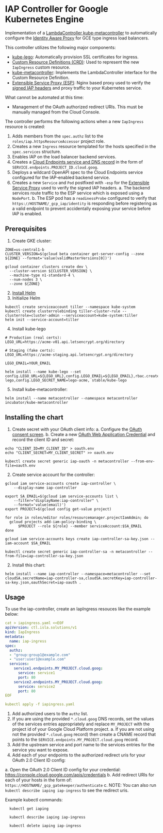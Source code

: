 # IAP Controller for Google Kubernetes Engine

Implementation of a [LambdaController kube-metacontroller](https://github.com/GoogleCloudPlatform/kube-metacontroller) to automatically configure the [Identity Aware Proxy](https://cloud.google.com/iap/) for GCE type ingress load balancers.

This controller utilizes the following major components:
- [kube-lego](https://github.com/kubernetes/charts/tree/master/stable/kube-lego): Automatically provision SSL certificates for ingress.
- [Custom Resource Definitions (CRD)](https://kubernetes.io/docs/concepts/api-extension/custom-resources/): Used to represent the new `IapIngress` custom resource.
- [kube-metacontroller](https://github.com/GoogleCloudPlatform/kube-metacontroller): Implements the LambdaController interface for the Custom Resource Definition.
- [Extensible Service Proxy (ESP)](https://github.com/cloudendpoints/esp): Nginx based proxy used to verify the [signed IAP headers](https://cloud.google.com/iap/docs/signed-headers-howto) and proxy traffic to your Kubernetes service.

What cannot be automated at this time:
- Management of the OAuth authorized redirect URIs. This must be manually managed from the Cloud Console.

The controller performs the following actions when a new `IapIngress` resource is created:

1. Adds members from the `spec.authz` list to the `roles/iap.httpsResourceAccessor` project role.
2. Creates a new `Ingress` resource templated for the hosts specified in the `spec.services` structure.
3. Enables IAP on the load balancer backend services.
4. Creates a [Cloud Endpoints service and DNS record](https://cloud.google.com/endpoints/docs/openapi/naming-your-api-service) in the form of `SERVICE.endpoints.PROJECT_ID.cloud.goog`.
5. Deploys a wildcard OpenAPI spec to the Cloud Endpoints service configured for the IAP-enabled backend service.
6. Creates a new `Service` and `Pod` postfixed with `-esp` for the [Extensible Service Proxy](https://github.com/cloudendpoints/esp/blob/master/doc/k8s/README.md) used to verify the signed IAP headers.
  a. The backend services route traffic to the ESP service which is exposed using a `NodePort`.
  b. The ESP pod has a `readinessProbe` configured to verify that `https://HOSTNAME/_gcp_iap/identity` is responding before registering as a valid endpoint to prevent accidentally exposing your service before IAP is enabled.

## Prerequisites

1. Create GKE cluster:

```
ZONE=us-central1-b
CLUSTER_VERSION=$(gcloud beta container get-server-config --zone ${ZONE} --format='value(validMasterVersions[0])')

gcloud container clusters create dev \
  --cluster-version ${CLUSTER_VERSION} \
  --machine-type n1-standard-4 \
  --num-nodes 3 \
  --zone ${ZONE}
```

2. [Install Helm](https://github.com/kubernetes/helm/blob/master/docs/install.md#installing-the-helm-client)
3. Initialize Helm

```
kubectl create serviceaccount tiller --namespace kube-system
kubectl create clusterrolebinding tiller-cluster-rule --clusterrole=cluster-admin --serviceaccount=kube-system:tiller
helm init --service-account=tiller
```

4. Install kube-lego

```
# Production (real certs):
LEGO_URL=https://acme-v01.api.letsencrypt.org/directory

# Staging (fake certs):
LEGO_URL=https://acme-staging.api.letsencrypt.org/directory

LEGO_EMAIL=YOUR_EMAIL

helm install --name kube-lego --set config.LEGO_URL=${LEGO_URL},config.LEGO_EMAIL=${LEGO_EMAIL},rbac.create=true,rbac.serviceAccountName=kube-lego,config.LEGO_SECRET_NAME=lego-acme, stable/kube-lego
```

5. Install kube-metacontroller:

```
helm install --name metacontroller --namespace metacontroller incubator/kube-metacontroller
```

## Installing the chart

1. Create secret with your OAuth client info:
  a. Configure the [OAuth consent screen](https://console.cloud.google.com/apis/credentials/consent).
  b. Create a new [OAuth Web Application Credential](https://console.cloud.google.com/apis/credentials) and record the client ID and secret:

```
echo "CLIENT_ID=MY_CLIENT_ID" > oauth.env
echo "CLIENT_SECRET=MY_CLIENT_SECRET" >> oauth.env

kubectl create secret generic iap-oauth -n metacontroller --from-env-file=oauth.env
```

2. Create service account for the controller:

```
gcloud iam service-accounts create iap-controller \
    --display-name iap-controller

export SA_EMAIL=$(gcloud iam service-accounts list \
    --filter="displayName:iap-controller" \
    --format='value(email)')
export PROJECT=$(gcloud config get-value project)

for role in roles/editor roles/resourcemanager.projectIamAdmin; do
  gcloud projects add-iam-policy-binding \
      $PROJECT --role ${role} --member serviceAccount:$SA_EMAIL
done

gcloud iam service-accounts keys create iap-controller-sa-key.json --iam-account $SA_EMAIL

kubectl create secret generic iap-controller-sa -n metacontroller --from-file=iap-controller-sa-key.json
```

2. Install this chart:

```
helm install --name iap-controller --namespace=metacontroller --set cloudSA.secretName=iap-controller-sa,cloudSA.secretKey=iap-controller-sa-key.json,oauthSecret=iap-oauth .
```

## Usage

To use the iap-controller, create an IapIngress resouces like the example below:

```yaml
cat > iapingress.yaml <<EOF
apiVersion: ctl.isla.solutions/v1
kind: IapIngress
metadata:
  name: iap-ingress
spec:
  authz:
  - "group:group1@example.com"
  - "user:user1@example.com"
  services:
    service1.endpoints.MY_PROJECT.cloud.goog:
      service: service1
      port: 80
    service2.endpoints.MY_PROJECT.cloud.goog:
      service: service2
      port: 80
EOF

kubectl apply -f iapingress.yaml
```

1. Add authorized users to the `authz` list.
2. If you are using the provided `*.cloud.goog` DNS records, set the values of the services entries appropriately and replace `MY_PROJECT` with the project id of your Google Cloud Platform project.
  a. If you are not using not the provided `*.cloud.goog` record) then create a CNAME record that points to the `SERVICE.endpoints.MY_PROJECT.cloud.goog` record.
3. Add the upstream service and port name to the services entries for the service you want to expose.
4. Add each of your endpoints to the authorized redirect uris for your OAuth 2.0 Client ID config:

  a. Open the OAuth 2.0 Client ID config for your credential: https://console.cloud.google.com/apis/credentials
  b. Add redirect URIs for each of your hosts in the form of: `https://HOSTNAME/_gcp_gatekeeper/authenticate`
  c. NOTE: You can also run `kubectl describe iaping iap-ingress` to see the redirect uris.

Example kubectl commands:

```
  kubectl get iaping

  kubectl describe iaping iap-ingress

  kubectl delete iaping iap-ingress
```